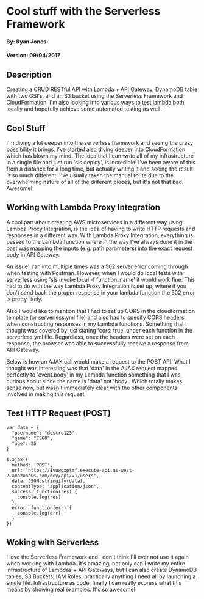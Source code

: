# Cool stuff with the Serverless Framework

#### By: Ryan Jones
#### Version: 09/04/2017

## Description
Creating a CRUD RESTful API with Lambda + API Gateway, DynamoDB table with two GSI's, and an S3 bucket using the Serverless Framework and CloudFormation. I'm also looking into various ways to test lambda both locally and hopefully achieve some automated testing as well.

## Cool Stuff
I'm diving a lot deeper into the serverless framework and seeing the crazy possibility it brings, I've started also diving deeper into CloudFormation which has blown my mind. The idea that I can write all of my infrastructure in a single file and just run 'sls deploy', is incredible! I've been aware of this from a distance for a long time, but actually writing it and seeing the result is so much different. I've usually taken the manual route due to the overwhelming nature of all of the different pieces, but it's not that bad. Awesome!

## Working with Lambda Proxy Integration
A cool part about creating AWS microservices in a different way using Lambda Proxy Integration, is the idea of having to write HTTP requests and responses in a different way. With Lambda Proxy Integration, everything is passed to the Lambda function where in the way I've always done it in the past was mapping the inputs (e.g. path parameters) into the exact request body in API Gateway.

An issue I ran into multiple times was a 502 server error coming through when testing with Postman. However, when I would do local tests with serverless using 'sls invoke local -f function_name' it would work fine. This had to do with the way Lambda Proxy Integration is set up, where if you don't send back the proper response in your lambda function the 502 error is pretty likely.

Also I would like to mention that I had to set up CORS in the cloudformation template (or serverless.yml file) and also had to specify CORS headers when constructing responses in my Lambda functions. Something that I thought was covered by just stating 'cors: true' under each function in the serverless.yml file. Regardless, once the headers were set on each response, the browser was able to successfully receive a response from API Gateway.

Below is how an AJAX call would make a request to the POST API. What I thought was interesting was that 'data' in the AJAX request mapped perfectly to 'event.body' in my Lambda function something that I was curious about since the name is 'data' not 'body'. Which totally makes sense now, but wasn't immediately clear with the other components involved in making this request.

## Test HTTP Request (POST)
```
var data = {
  "username": "destro123",
  "game": "CSGO",
  "age": 25
}

$.ajax({
  method: 'POST',
  url: 'https://1vuwqxptmf.execute-api.us-west-2.amazonaws.com/dev/api/v1/users',
  data: JSON.stringify(data),
  contentType: 'application/json',
  success: function(res) {
    console.log(res)
  },
  error: function(err) {
    console.log(err)
  }
})
```

## Woking with Serverless
I love the Serverless Framework and I don't think I'll ever not use it again when working with Lambda. It's amazing, not only can I write my entire infrastructure of Lambdas + API Gateways, but I can also create DynamoDB tables, S3 Buckets, IAM Roles, practically anything I need all by launching a single file. Infrastructure as code, finally I can really express what this means by showing real examples. It's so awesome!
